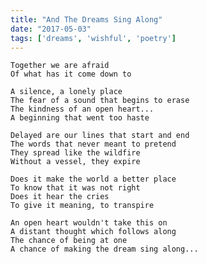 ```yaml
---
title: "And The Dreams Sing Along"
date: "2017-05-03"
tags: ['dreams', 'wishful', 'poetry']
---
```

    Together we are afraid
    Of what has it come down to

    A silence, a lonely place
    The fear of a sound that begins to erase
    The kindness of an open heart...
    A beginning that went too haste

    Delayed are our lines that start and end
    The words that never meant to pretend
    They spread like the wildfire
    Without a vessel, they expire

    Does it make the world a better place
    To know that it was not right
    Does it hear the cries
    To give it meaning, to transpire

    An open heart wouldn't take this on
    A distant thought which follows along
    The chance of being at one
    A chance of making the dream sing along...
